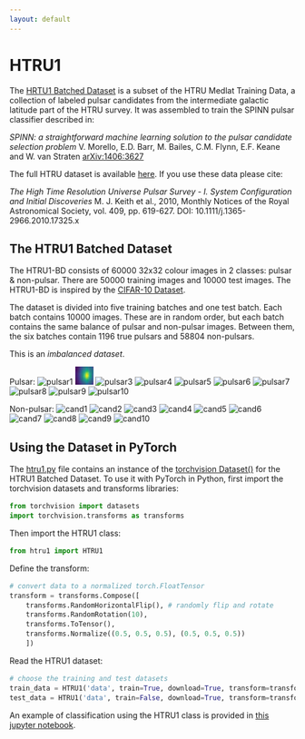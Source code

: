 ```yaml
---
layout: default
---
```


# HTRU1

The [HRTU1 Batched Dataset](https://raw.githubusercontent.com/as595/HTRU1/master/htru1-batches-py.tar.gz) is a subset of the HTRU Medlat Training Data, a collection of labeled pulsar candidates from the intermediate galactic latitude part of the HTRU survey. It was assembled to train the SPINN pulsar classifier described in:

*SPINN: a straightforward machine learning solution to the pulsar candidate selection problem*
V. Morello, E.D. Barr, M. Bailes, C.M. Flynn, E.F. Keane and W. van Straten [arXiv:1406:3627](http://arxiv.org/abs/1406.3627)


The full HTRU dataset is available [here](https://archive.ics.uci.edu/ml/datasets/HTRU2#). If you use these data please cite:

*The High Time Resolution Universe Pulsar Survey - I. System Configuration and Initial Discoveries* 
M. J. Keith et al., 2010, Monthly Notices of the Royal Astronomical Society, vol. 409, pp. 619-627. DOI: 10.1111/j.1365-2966.2010.17325.x 

## The HTRU1 Batched Dataset

The HTRU1-BD consists of 60000 32x32 colour images in 2 classes: pulsar & non-pulsar. There are 50000 training images and 10000 test images. The HTRU1-BD is inspired by the [CIFAR-10 Dataset](http://www.cs.toronto.edu/~kriz/cifar.html).

The dataset is divided into five training batches and one test batch. Each batch contains 10000 images. These are in random order, but each batch contains the same balance of pulsar and non-pulsar images. Between them, the six batches contain 1196 true pulsars and 58804 non-pulsars. 

This is an *imbalanced dataset*.

Pulsar: ![pulsar1](https://github.com/as595/HTRU1/blob/master/media/pulsar_0000.jpg) ![pulsar2](/media/pulsar_0001.jpg) ![pulsar3](https://github.com/as595/HTRU1/blob/master/media/pulsar_0002.jpg) ![pulsar4](https://github.com/as595/HTRU1/blob/master/media/pulsar_0003.jpg) ![pulsar5](https://github.com/as595/HTRU1/blob/master/media/pulsar_0004.jpg) ![pulsar6](https://github.com/as595/HTRU1/blob/master/media/pulsar_0005.jpg) ![pulsar7](https://github.com/as595/HTRU1/blob/master/media/pulsar_0006.jpg) ![pulsar8](https://github.com/as595/HTRU1/blob/master/media/pulsar_0007.jpg) ![pulsar9](https://github.com/as595/HTRU1/blob/master/media/pulsar_0008.jpg) ![pulsar10](https://github.com/as595/HTRU1/blob/master/media/pulsar_0009.jpg) 

Non-pulsar: ![cand1](https://github.com/as595/HTRU1/blob/master/media/cand_000002.jpg) ![cand2](https://github.com/as595/HTRU1/blob/master/media/cand_000003.jpg) ![cand3](https://github.com/as595/HTRU1/blob/master/media/cand_000014.jpg) ![cand4](https://github.com/as595/HTRU1/blob/master/media/cand_000015.jpg) ![cand5](https://github.com/as595/HTRU1/blob/master/media/cand_000018.jpg) ![cand6](https://github.com/as595/HTRU1/blob/master/media/cand_000019.jpg) ![cand7](https://github.com/as595/HTRU1/blob/master/media/cand_000022.jpg) ![cand8](https://github.com/as595/HTRU1/blob/master/media/cand_000023.jpg) ![cand9](https://github.com/as595/HTRU1/blob/master/media/cand_000034.jpg) ![cand10](https://github.com/as595/HTRU1/blob/master/media/cand_000035.jpg) 


## Using the Dataset in PyTorch

The [htru1.py](https://raw.githubusercontent.com/as595/HTRU1/master/htru1.py) file contains an instance of the [torchvision Dataset()](https://pytorch.org/docs/stable/torchvision/datasets.html) for the HTRU1 Batched Dataset. To use it with PyTorch in Python, first import the torchvision datasets and transforms libraries:

```python
from torchvision import datasets
import torchvision.transforms as transforms
```

Then import the HTRU1 class:

```python
from htru1 import HTRU1
```

Define the transform:

```python
# convert data to a normalized torch.FloatTensor
transform = transforms.Compose([
    transforms.RandomHorizontalFlip(), # randomly flip and rotate
    transforms.RandomRotation(10),
    transforms.ToTensor(),
    transforms.Normalize((0.5, 0.5, 0.5), (0.5, 0.5, 0.5))
    ])
 ```

Read the HTRU1 dataset:

```python
# choose the training and test datasets
train_data = HTRU1('data', train=True, download=True, transform=transform)
test_data = HTRU1('data', train=False, download=True, transform=transform)
```

An example of classification using the HTRU1 class is provided in [this jupyter notebook]().

